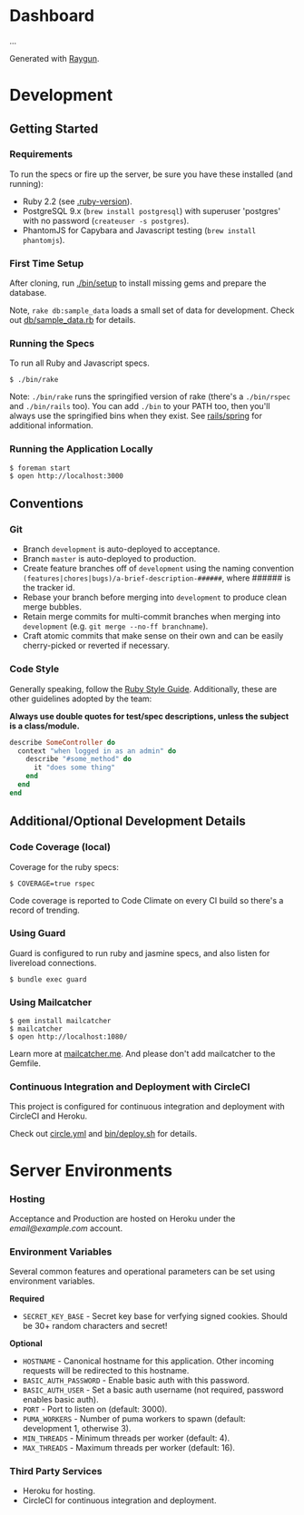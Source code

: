 # Dashboard

...

Generated with [Raygun](https://github.com/carbonfive/raygun).

# Development

## Getting Started

### Requirements

To run the specs or fire up the server, be sure you have these installed (and running):

* Ruby 2.2 (see [.ruby-version](.ruby-version)).
* PostgreSQL 9.x (```brew install postgresql```) with superuser 'postgres' with no password
  (```createuser -s postgres```).
* PhantomJS for Capybara and Javascript testing (```brew install phantomjs```).

### First Time Setup

After cloning, run [./bin/setup](bin/setup) to install missing gems and prepare the database.

Note, ```rake db:sample_data``` loads a small set of data for development. Check out
[db/sample_data.rb](db/sample_data.rb) for details.

### Running the Specs

To run all Ruby and Javascript specs.

    $ ./bin/rake

Note: ```./bin/rake``` runs the springified version of rake (there's a ```./bin/rspec``` and ```./bin/rails``` too). You
can add ```./bin``` to your PATH too, then you'll always use the springified bins when they exist. See
[rails/spring](https://github.com/rails/spring) for additional information. 

### Running the Application Locally

    $ foreman start
    $ open http://localhost:3000

## Conventions

### Git

* Branch ```development``` is auto-deployed to acceptance.
* Branch ```master``` is auto-deployed to production.
* Create feature branches off of ```development``` using the naming convention
  ```(features|chores|bugs)/a-brief-description-######```, where ###### is the tracker id.
* Rebase your branch before merging into ```development``` to produce clean merge bubbles.
* Retain merge commits for multi-commit branches when merging into ```development``` (e.g.
  ```git merge --no-ff branchname```).
* Craft atomic commits that make sense on their own and can be easily cherry-picked or reverted if necessary.

### Code Style

Generally speaking, follow the [Ruby Style Guide](https://github.com/bbatsov/ruby-style-guide). Additionally, these are
other guidelines adopted by the team:

**Always use double quotes for test/spec descriptions, unless the subject is a class/module.**

```ruby
describe SomeController do
  context "when logged in as an admin" do
    describe "#some_method" do
      it "does some thing"
    end
  end
end
````

## Additional/Optional Development Details

### Code Coverage (local)

Coverage for the ruby specs:

    $ COVERAGE=true rspec

Code coverage is reported to Code Climate on every CI build so there's a record of trending.

### Using Guard

Guard is configured to run ruby and jasmine specs, and also listen for livereload connections.

    $ bundle exec guard

### Using Mailcatcher

    $ gem install mailcatcher
    $ mailcatcher
    $ open http://localhost:1080/

Learn more at [mailcatcher.me](http://mailcatcher.me/). And please don't add mailcatcher to the Gemfile.

### Continuous Integration and Deployment with CircleCI

This project is configured for continuous integration and deployment with CircleCI and Heroku.

Check out [circle.yml](circle.yml) and [bin/deploy.sh](bin/deploy.sh) for details.

# Server Environments

### Hosting

Acceptance and Production are hosted on Heroku under the _email@example.com_ account.

### Environment Variables

Several common features and operational parameters can be set using environment variables.

**Required**

* ```SECRET_KEY_BASE``` - Secret key base for verfying signed cookies. Should be 30+ random characters and secret!

**Optional**

* ```HOSTNAME``` - Canonical hostname for this application. Other incoming requests will be redirected to this hostname.
* ```BASIC_AUTH_PASSWORD``` - Enable basic auth with this password.
* ```BASIC_AUTH_USER``` - Set a basic auth username (not required, password enables basic auth).
* ```PORT``` - Port to listen on (default: 3000).
* ```PUMA_WORKERS``` - Number of puma workers to spawn (default: development 1, otherwise 3).
* ```MIN_THREADS``` - Minimum threads per worker (default: 4).
* ```MAX_THREADS``` - Maximum threads per worker (default: 16).

### Third Party Services

* Heroku for hosting.
* CircleCI for continuous integration and deployment.
